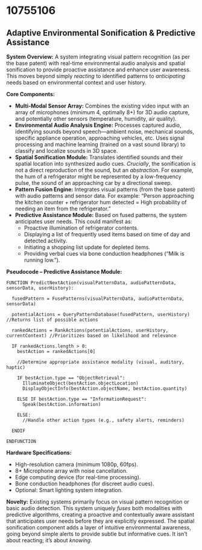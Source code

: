 # 10755106

## Adaptive Environmental Sonification & Predictive Assistance

**System Overview:** A system integrating visual pattern recognition (as per the base patent) with real-time environmental audio analysis and spatial sonification to provide proactive assistance and enhance user awareness. This moves beyond simply *reacting* to identified patterns to *anticipating* needs based on environmental context and user history.

**Core Components:**

*   **Multi-Modal Sensor Array:**  Combines the existing video input with an array of microphones (minimum 4, optimally 8+) for 3D audio capture, and potentially other sensors (temperature, humidity, air quality).
*   **Environmental Audio Analysis Engine:**  Processes captured audio, identifying sounds beyond speech—ambient noise, mechanical sounds, specific appliance operation, approaching vehicles, etc. Uses signal processing and machine learning (trained on a vast sound library) to classify and localize sounds in 3D space.
*   **Spatial Sonification Module:**  Translates identified sounds and their spatial location into synthesized audio cues. *Crucially*, the sonification is not a direct reproduction of the sound, but an *abstraction*.  For example, the hum of a refrigerator might be represented by a low-frequency pulse, the sound of an approaching car by a directional sweep.
*   **Pattern Fusion Engine:** Integrates visual patterns (from the base patent) with audio patterns and sensor data. For example:  “Person approaching the kitchen counter + refrigerator hum detected =  High probability of needing an item from the refrigerator.”
*   **Predictive Assistance Module:** Based on fused patterns, the system anticipates user needs.  This could manifest as:
    *   Proactive illumination of refrigerator contents.
    *   Displaying a list of frequently used items based on time of day and detected activity.
    *   Initiating a shopping list update for depleted items.
    *   Providing verbal cues via bone conduction headphones (“Milk is running low.”).

**Pseudocode – Predictive Assistance Module:**

```
FUNCTION PredictNextAction(visualPatternData, audioPatternData, sensorData, userHistory):

  fusedPattern = FusePatterns(visualPatternData, audioPatternData, sensorData)

  potentialActions = QueryPatternDatabase(fusedPattern, userHistory) //Returns list of possible actions

  rankedActions = RankActions(potentialActions, userHistory, currentContext) //Prioritizes based on likelihood and relevance

  IF rankedActions.length > 0:
    bestAction = rankedActions[0]

    //Determine appropriate assistance modality (visual, auditory, haptic)

    IF bestAction.type == "ObjectRetrieval":
      IlluminateObject(bestAction.objectLocation)
      DisplayObjectInfo(bestAction.objectName, bestAction.quantity)

    ELSE IF bestAction.type == "InformationRequest":
      Speak(bestAction.information)

    ELSE:
      //Handle other action types (e.g., safety alerts, reminders)

  ENDIF

ENDFUNCTION
```

**Hardware Specifications:**

*   High-resolution camera (minimum 1080p, 60fps).
*   8+ Microphone array with noise cancellation.
*   Edge computing device (for real-time processing).
*   Bone conduction headphones (for discreet audio cues).
*   Optional: Smart lighting system integration.

**Novelty:**  Existing systems primarily focus on visual pattern recognition or basic audio detection. This system uniquely *fuses* both modalities with predictive algorithms, creating a proactive and contextually aware assistant that anticipates user needs before they are explicitly expressed.  The spatial sonification component adds a layer of intuitive environmental awareness, going beyond simple alerts to provide subtle but informative cues. It isn’t about reacting; it’s about *knowing*.
